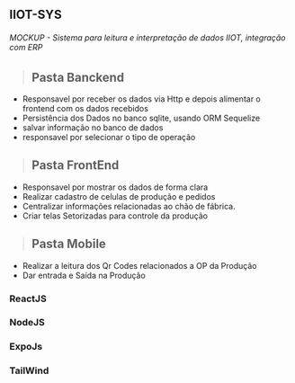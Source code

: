 ## IIOT-SYS
###### MOCKUP - Sistema para leitura e interpretação de dados IIOT, integração com ERP

 > ## **Pasta Banckend**
  - Responsavel por receber os dados via Http e depois alimentar o frontend com os dados recebidos
  - Persistência dos Dados no banco sqlite, usando ORM Sequelize
  - salvar informação no banco de dados
  - responsavel por selecionar o tipo de operação

> ## **Pasta FrontEnd**
  - Responsavel por mostrar os dados de forma clara
  - Realizar cadastro de celulas de produção e pedidos
  - Centralizar informações relacionadas ao chão de fábrica.
  - Criar telas Setorizadas para controle da produção 

> ## **Pasta Mobile**
  - Realizar a leitura dos Qr Codes relacionados a OP da Produção
  - Dar entrada e Saída na Produção 


### ReactJS
### NodeJS
### ExpoJs
### TailWind
